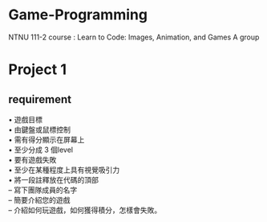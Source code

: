 # Game-Programming
NTNU 111-2 course : Learn to Code: Images, Animation, and Games A group 


Project 1
=========
requirement
---------
• 遊戲目標<br />
• 由鍵盤或鼠標控制<br />
• 需有得分顯示在屏幕上<br />
• 至少分成 3 個level<br />
• 要有遊戲失敗<br />
• 至少在某種程度上具有視覺吸引力<br />
• 將一段註釋放在代碼的頂部<br />
  – 寫下團隊成員的名字<br />
  – 簡要介紹您的遊戲<br />
  – 介紹如何玩遊戲，如何獲得積分，怎樣會失敗。  
